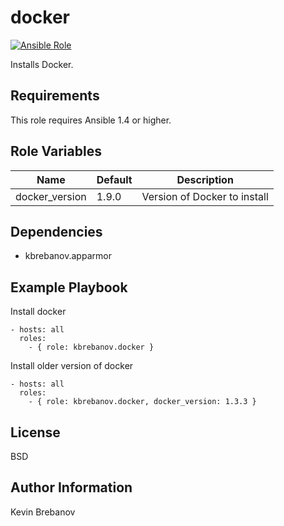 docker
======

[![Ansible Role](https://img.shields.io/ansible/role/3872.svg)](https://galaxy.ansible.com/list#/roles/3872)

Installs Docker.

Requirements
------------

This role requires Ansible 1.4 or higher.

Role Variables
--------------

| Name           | Default | Description                  |
|----------------|---------|------------------------------|
| docker_version | 1.9.0   | Version of Docker to install |

Dependencies
------------

- kbrebanov.apparmor

Example Playbook
----------------

Install docker
```
- hosts: all
  roles:
    - { role: kbrebanov.docker }
```

Install older version of docker
```
- hosts: all
  roles:
    - { role: kbrebanov.docker, docker_version: 1.3.3 }
```

License
-------

BSD

Author Information
------------------

Kevin Brebanov
